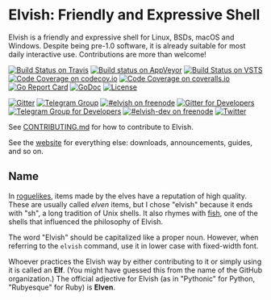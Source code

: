 # Elvish: Friendly and Expressive Shell


Elvish is a friendly and expressive shell for Linux, BSDs, macOS and Windows. Despite being pre-1.0 software, it is already suitable for most daily interactive use. Contributions are more than welcome!

[![Build Status on Travis](https://img.shields.io/travis/elves/elvish.svg?logo=travis&label=linux%20%26%20macOS)](https://travis-ci.org/elves/elvish)
[![Build status on AppVeyor](https://img.shields.io/appveyor/ci/xiaq/elvish.svg?logo=appveyor&label=windows)](https://ci.appveyor.com/project/xiaq/elvish)
[![Build Status on VSTS](https://img.shields.io/vso/build/xiaq/13c48a6c-b2dc-472e-af6c-169bf448f8e6/1.svg?logo=tfs&label=macOS)](https://xiaq.visualstudio.com/elvish/_build)
[![Code Coverage on codecov.io](https://img.shields.io/codecov/c/github/elves/elvish.svg?label=codecov)](https://codecov.io/gh/elves/elvish)
[![Code Coverage on coveralls.io](https://img.shields.io/coveralls/github/elves/elvish.svg?label=coveralls)](https://coveralls.io/github/elves/elvish)
[![Go Report Card](https://goreportcard.com/badge/github.com/elves/elvish)](https://goreportcard.com/report/github.com/elves/elvish)
[![GoDoc](https://img.shields.io/badge/godoc-api-blue.svg)](http://godoc.org/github.com/elves/elvish)
[![License](https://img.shields.io/badge/BSD-2--clause-blue.svg)](https://github.com/elves/elvish/blob/master/LICENSE)

[![Gitter](https://img.shields.io/badge/gitter-elves/elvish--public-blue.svg?logo=gitter-white)](https://gitter.im/elves/elvish-public)
[![Telegram Group](https://img.shields.io/badge/telegram-@elvish-blue.svg)](https://telegram.me/elvish)
[![#elvish on freenode](https://img.shields.io/badge/freenode-%23elvish-blue.svg)](https://webchat.freenode.net/?channels=elvish)
[![Gitter for Developers](https://img.shields.io/badge/gitter-elves/elvish--dev-000000.svg?logo=gitter-white)](https://gitter.im/elves/elvish-dev)
[![Telegram Group for Developers](https://img.shields.io/badge/telegram-@elvish__dev-000000.svg)](https://telegram.me/elvish_dev)
[![#elvish-dev on freenode](https://img.shields.io/badge/freenode-%23elvish--dev-000000.svg)](https://webchat.freenode.net/?channels=elvish-dev)
[![Twitter](https://img.shields.io/twitter/url/http/shields.io.svg?style=social)](https://twitter.com/RealElvishShell)


See [CONTRIBUTING.md](CONTRIBUTING.md) for how to contribute to Elvish.

See the [website](https://elv.sh) for everything else: downloads, announcements, guides, and so on.


## Name

In [roguelikes](https://en.wikipedia.org/wiki/Roguelike), items made by the elves have a reputation of high quality. These are usually called *elven* items, but I chose "elvish" because it ends with "sh", a long tradition of Unix shells. It also rhymes with [fish](https://fishshell.com), one of the shells that influenced the philosophy of Elvish.

The word "Elvish" should be capitalized like a proper noun. However, when referring to the `elvish` command, use it in lower case with fixed-width font.

Whoever practices the Elvish way by either contributing to it or simply using it is called an **Elf**. (You might have guessed this from the name of the GitHub organization.) The official adjective for Elvish (as in "Pythonic" for Python, "Rubyesque" for Ruby) is **Elven**.
